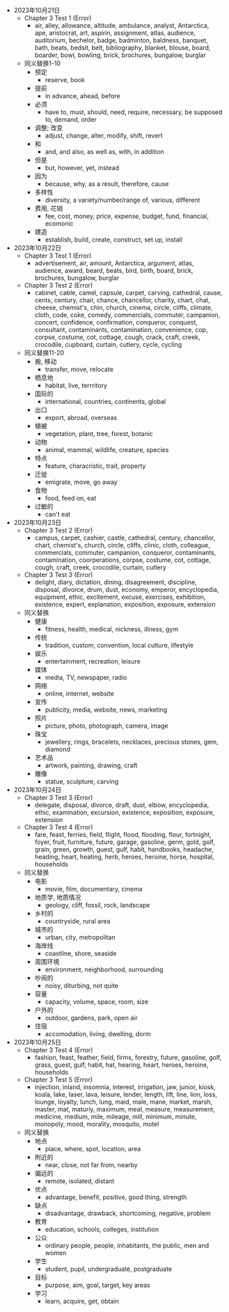 * 2023年10月21日
	* Chapter 3 Test 1 (Error)
		* air, alley, allowance, altitude, ambulance, analyst, Antarctica, ape, aristocrat, art, aspirin, assignment, atlas, audience, auditorium, bechelor, badge, badminton, baldness, banquet, bath, beats, bedsit, belt, bibliography, blanket, blouse, board, boarder, bowl, bowling, brick, brochures, bungalow, burglar
	* 同义替换1-10
		* 预定
			* reserve, book
		* 提前
			* in advance, ahead, before
		* 必须
			* have to, must, should, need, require, necessary, be supposed to, demand, order
		* 调整; 改变
			* adjust, change, alter, modify, shift, revert
		* 和
			* and, and also, as well as, with, in addition
		* 但是
			* but, however, yet, instead
		* 因为
			* because, why, as a result, therefore, cause
		* 多样性
			* diversity, a variety/number/range of, various, different
		* 费用, 花销
			* fee, cost, money, price, expense, budget, fund, financial, ecomonic
		* 建造
			* establish, build, create, construct, set up, install
* 2023年10月22日
	* Chapter 3 Test 1 (Error)
		* advertisement, air, amount, Antarctica, argument, atlas, audience, award, beard, beats, bird, birth, board, brick, brochures, bungalow, burglar
	* Chapter 3 Test 2 (Error)
		* cabinet, cable, camel, capsule, carpet, carving, cathedral, cause, cents, century, chair, chance, chancellor, charity, chart, chat, cheese, chemist's, chin, church, cinema, circle, cliffs, climate, cloth, code, coke, comedy, commercials, commuter, campanion, concert, confidence, confirmation, conqueror, conquest, consultant, contaminants, contamination, convenience, cop, corpse, costume, cot, cottage, cough, crack, craft, creek, crocodile, cupboard, curtain, cutlery, cycle, cycling
	* 同义替换11-20
		* 搬, 移动
			* transfer, move, relocate
		* 栖息地
			* habitat, live, terrritory
		* 国际的
			* international, countries, continents, global
		* 出口
			* export, abroad, overseas
		* 植被
			* vegetation, plant, tree, forest, botanic
		* 动物
			* animal, mammal, wildlife, creature, species
		* 特点
			* feature, characristic, trait, property
		* 迁徙
			* emigrate, move, go away
		* 食物
			* food, feed on, eat
		* 过敏的
			* can't eat
* 2023年10月23日
	* Chapter 3 Test 2 (Error)
		* campus, carpet, cashier, castle, cathedral, century, chancellor, chart, chemist's, church, circle, cliffs, clinic, cloth, colleague, commercials, commuter, campanion, conqueror, contaminants, contamination, coorperations, corpse, costume, cot, cottage, cough, craft, creek, crocodile, curtain, cutlery
	* Chapter 3 Test 3 (Error)
		* delight, diary, dictation, dining, disagreement, discipline, disposal, divorce, drum, dust, economy, emperor, encyclopedia, equipment, ethic, excitement, excuse, exercises, exhibition, existence, expert, explanation, exposition, exposure, extension
	* 同义替换
		* 健康
			* fitness, health, medical, nickness, illness, gym
		* 传统
			* tradition, custom, convention, local culture, lifestyle
		* 娱乐
			* entertainment, recreation, leisure
		* 媒体
			* media, TV, newspaper, radio
		* 网络
			* online, internet, website
		* 宣传
			* publicity, media, website, news, marketing
		* 照片
			* picture, photo, photograph, camera, image
		* 珠宝
			* jewellery, rings, bracelets, necklaces, precious stones, gem, diamond
		* 艺术品
			* artwork, painting, drawing, craft
		* 雕像
			* statue, sculpture, carving
* 2023年10月24日
	* Chapter 3 Test 3 (Error)
		* delegate, disposal, divorce, draft, dust, elbow, encyclopedia, ethic, examination, excursion, existence, exposition, exposure, extension
	* Chapter 3 Test 4 (Error)
		* fare, feast, ferries, field, flight, flood, flooding, flour, fortnight, foyer, fruit, furniture, future, garage, gasoline, germ, gold, golf, grain, green, growth, guest, gulf, habit, handbooks, headache, heading, heart, heating, herb, heroes, heroine, horse, hospital, households
	* 同义替换
		* 电影
			* movie, film, documentary, cinema
		* 地质学, 地质情况
			* geology, cliff, fossil, rock, landscape
		* 乡村的
			* countryside, rural area
		* 城市的
			* urban, city, metropolitan
		* 海岸线
			* coastline, shore, seaside
		* 周围环境
			* environment, neighborhood, surrounding
		* 吵闹的
			* noisy, diturbing, not quite
		* 容量
			* capacity, volume, space, room, size
		* 户外的
			* outdoor, gardens, park, open air
		* 住宿
			* accomodation, living, dwelling, dorm
* 2023年10月25日
	* Chapter 3 Test 4 (Error)
		* fashion, feast, feather, field, firms, forestry, future, gasoline, golf, grass, guest, gulf, habit, hat, hearing, heart, heroes, heroine, households
	* Chapter 3 Test 5 (Error)
		* injection, inland, insomnia, interest, irrigation, jaw, junior, kiosk, koala, lake, laser, lava, leisure, lender, length, lift, line, lion, loss, lounge, loyalty, lunch, lung, maid, male, mane, market, marsh, master, mat, maturiy, maximum, meal, measure, measurement, medicine, medium, mile, mileage, mill, minimum, minute, monopoly, mood, morality, mosquito, motel
	* 同义替换
		* 地点
			* place, where, spot, location, area
		* 附近的
			* near, close, not far from, nearby
		* 偏远的
			* remote, isolated, distant
		* 优点
			* advantage, benefit, positive, good thing, strength
		* 缺点
			* disadvantage, drawback, shortcoming, negative, problem
		* 教育
			* education, schools, colleges, institution
		* 公众
			* ordinary people, people, inhabitants, the public, men and women
		* 学生
			* student, pupil, undergraduate, postgraduate
		* 目标
			* purpose, aim, goal, target, key areas
		* 学习
			* learn, acquire, get, obtain
